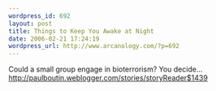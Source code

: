 ```yaml
--- 
wordpress_id: 692
layout: post
title: Things to Keep You Awake at Night
date: 2006-02-21 17:24:19
wordpress_url: http://www.arcanology.com/?p=692
---
```

Could a small group engage in bioterrorism? You decide... <a href="http://paulboutin.weblogger.com/stories/storyReader$1439">http://paulboutin.weblogger.com/stories/storyReader$1439</a>